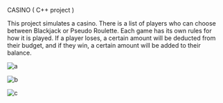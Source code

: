 CASINO ( C++ project )

This project simulates a casino. 
There is a list of players who can choose between Blackjack or Pseudo Roulette. 
Each game has its own rules for how it is played. 
If a player loses, a certain amount will be deducted from their budget, and if they win, a certain amount will be added to their balance.


![a](https://github.com/user-attachments/assets/9acf4283-179a-4d0f-b95b-55f9ba9c6cbc)


![b](https://github.com/user-attachments/assets/c439f8a8-3cfe-4ab5-8c8c-84a6d983b498)


![c](https://github.com/user-attachments/assets/4acb0645-84f9-4051-8220-648369514550)


